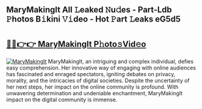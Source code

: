 ## MaryMakingIt All 𝙻eaked 𝙽u𝚍es - Part-Ldb 𝙿hotos B𝚒kini 𝚅𝚒deo - Hot 𝙿art 𝙻eaks eG5d5

# <h2><a href="http://ld0frw.urlbe.top/?page=MaryMakingIt">🔗🔗👉👉 MaryMakingIt P𝚑oto𝚜Vid𝚎o</a></h2>

[![MaryMakingIt](https://i.imgur.com/eBuTRDB.gif)](http://ld0frw.urlbe.top/?page=MaryMakingIt)
MaryMakingIt, an intriguing and complex individual, defies easy comprehension. Her innovative way of engaging with online audiences has fascinated and enraged spectators, igniting debates on privacy, morality, and the intricacies of digital societies. Despite the uncertainty of her next steps, her impact on the online community is profound. With unwavering determination and undeniable enchantment, MaryMakingIt impact on the digital community is immense.
